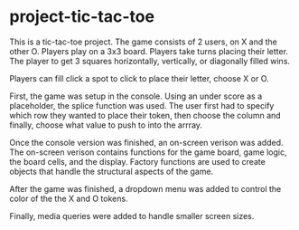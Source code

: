 # project-tic-tac-toe
This is a tic-tac-toe project. The game consists of 2 users, on X and the other O. Players play on a 3x3 board. Players take turns placing their letter. The player to get 3 squares horizontally, vertically, or diagonally filled wins. 

Players can fill click a spot to click to place their letter, choose X or O. 

First, the game was setup in the console. Using an under score as a placeholder, the splice function was used. The user first had to specify which row they wanted to place their token, then choose the
column and finally, choose what value to push to into the arrray. 

Once the console version was finished, an on-screen verison was added. The on-screen verison contains functions for the game board, game logic, the board cells, and the display. Factory functions are used to create objects that handle the structural aspects of the game. 

After the game was finished, a dropdown menu was added to control the color of the the X and O tokens. 

Finally, media queries were added to handle smaller screen sizes. 